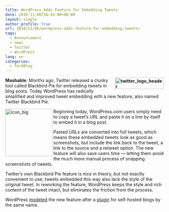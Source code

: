 ```yaml
---
title: WordPress Adds Feature for Embedding Tweets
date: 2010-11-06T16:03:00+00:00
layout: single
author_profile: true
url: 2010/11/06/wordpress-adds-feature-for-embedding-tweets/
tags:
  - Announcement
  - news
  - Twitter
  - WordPress
lang: en
categories: 
  - TechBlog
---
```

**[<img title="twitter_logo_header" border="0" alt="twitter_logo_header" align="right" src="http://lh4.ggpht.com/_vaUVXcmC3OI/TNV1PjBYkjI/AAAAAAAADFM/EAmYfhf0D60/twitter_logo_header_thumb%5B1%5D.png?imgmax=800" width="155" height="36" />](http://lh5.ggpht.com/_vaUVXcmC3OI/TNV1NY2OnyI/AAAAAAAADFI/pTtT0Fc1OAg/s1600-h/twitter_logo_header%5B3%5D.png)Mashable**: Months ago, Twitter released a clunky tool called Blackbird Pie for embedding tweets in blog posts. Today WordPress has radically simplified and improved tweet embedding with a new feature, also named Twitter Blackbird Pie. 

[<img title="icon_big" border="0" alt="icon_big" align="left" src="http://lh5.ggpht.com/_vaUVXcmC3OI/TNV1Ub76LtI/AAAAAAAADFU/5IlXuTkm1g4/icon_big_thumb%5B8%5D.png?imgmax=800" width="150" height="151" />](http://lh6.ggpht.com/_vaUVXcmC3OI/TNV1R-QlcdI/AAAAAAAADFQ/_Ma5CozoTao/s1600-h/icon_big%5B5%5D.png)Beginning today, WordPress.com users simply need to copy a tweet’s URL and paste it on a line by itself to embed it in a blog post.

Pasted URLs are converted into full tweets, which means these embedded tweets look as good as screenshots, but include the link back to the tweet, a link to the source and a retweet option. The new feature will also save users time — letting them avoid the much more manual process of snapping screenshots of tweets.

Twitter’s own Blackbird Pie feature is nice in theory, but not exactly convenient to use; tweets embedded this way also lack the style of the original tweet. In reworking the feature, WordPress keeps the style and rich content of the tweet intact, but eliminates the friction from the process.

WordPress [modeled](http://en.blog.wordpress.com/2010/11/05/bring-tweets-to-your-content/) the new feature after a [plugin](http://wordpress.org/extend/plugins/twitter-blackbird-pie/screenshots/) for self-hosted blogs by the same name.